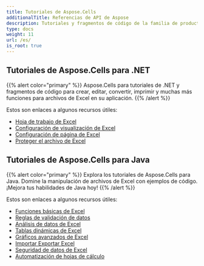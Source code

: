 ```yaml
---
title: Tutoriales de Aspose.Cells
additionalTitle: Referencias de API de Aspose
description: Tutoriales y fragmentos de código de la familia de productos Aspose.Cells. Incluye tutoriales básicos y avanzados sobre el uso de Aspose.Cells.
type: docs
weight: 11
url: /es/
is_root: true
---
```


## Tutoriales de Aspose.Cells para .NET
{{% alert color="primary" %}}
Aspose.Cells para tutoriales de .NET y fragmentos de código para crear, editar, convertir, imprimir y muchas más funciones para archivos de Excel en su aplicación. 
{{% /alert %}}

Estos son enlaces a algunos recursos útiles:
 
- [Hoja de trabajo de Excel](./net/excel-worksheet-csharp-tutorials/)
- [Configuración de visualización de Excel](./net/excel-display-settings-csharp-tutorials)
- [Configuración de página de Excel](./net/excel-page-setup)
- [Proteger el archivo de Excel](./net/protect-excel-file/)

## Tutoriales de Aspose.Cells para Java
{{% alert color="primary" %}}
Explora los tutoriales de Aspose.Cells para Java. Domine la manipulación de archivos de Excel con ejemplos de código. ¡Mejora tus habilidades de Java hoy!
{{% /alert %}}

Estos son enlaces a algunos recursos útiles:
- [Funciones básicas de Excel](./java/basic-excel-functions/)
- [Reglas de validación de datos](./java/data-validation-rules/)
- [Análisis de datos de Excel](./java/excel-data-analysis/)
- [Tablas dinámicas de Excel](./java/excel-pivot-tables/)
- [Gráficos avanzados de Excel](./java/advanced-excel-charts/)
- [Importar Exportar Excel](./java/excel-import-export/)
- [Seguridad de datos de Excel](./java/excel-data-security/)
- [Automatización de hojas de cálculo](./java/spreadsheet-automation/)